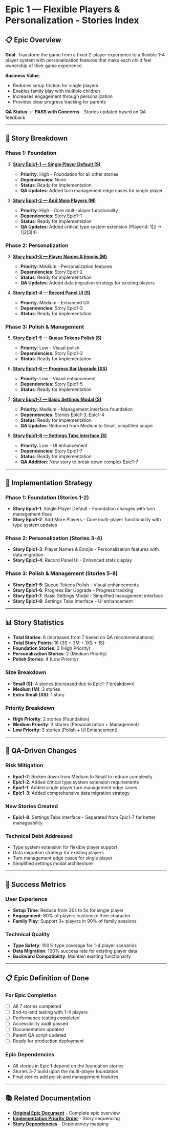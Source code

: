 # Epic 1 — Flexible Players & Personalization - Stories Index

## 📋 Epic Overview

**Goal**: Transform the game from a fixed 2-player experience to a flexible 1-4 player system with personalization features that make each child feel ownership of their game experience.

**Business Value**: 
- Reduces setup friction for single players
- Enables family play with multiple children
- Increases engagement through personalization
- Provides clear progress tracking for parents

**QA Status**: ✅ **PASS with Concerns** - Stories updated based on QA feedback

---

## 🎯 Story Breakdown

### Phase 1: Foundation
1. **[Story Epic1-1 — Single Player Default (S)](01-single-player-default.md)**
   - **Priority**: High - Foundation for all other stories
   - **Dependencies**: None
   - **Status**: Ready for implementation
   - **QA Updates**: Added turn management edge cases for single player

2. **[Story Epic1-2 — Add More Players (M)](02-add-more-players.md)**
   - **Priority**: High - Core multi-player functionality
   - **Dependencies**: Story Epic1-1
   - **Status**: Ready for implementation
   - **QA Updates**: Added critical type system extension (PlayerId: 1|2 → 1|2|3|4)

### Phase 2: Personalization
3. **[Story Epic1-3 — Player Names & Emojis (M)](03-player-names-emojis.md)**
   - **Priority**: Medium - Personalization features
   - **Dependencies**: Story Epic1-2
   - **Status**: Ready for implementation
   - **QA Updates**: Added data migration strategy for existing players

4. **[Story Epic1-4 — Record Panel UI (S)](04-record-panel-ui.md)**
   - **Priority**: Medium - Enhanced UX
   - **Dependencies**: Story Epic1-3
   - **Status**: Ready for implementation

### Phase 3: Polish & Management
5. **[Story Epic1-5 — Queue Tokens Polish (S)](05-queue-tokens-polish.md)**
   - **Priority**: Low - Visual polish
   - **Dependencies**: Story Epic1-3
   - **Status**: Ready for implementation

6. **[Story Epic1-6 — Progress Bar Upgrade (XS)](06-progress-bar-upgrade.md)**
   - **Priority**: Low - Visual enhancement
   - **Dependencies**: Story Epic1-5
   - **Status**: Ready for implementation

7. **[Story Epic1-7 — Basic Settings Modal (S)](07-parent-settings-modal.md)**
   - **Priority**: Medium - Management interface foundation
   - **Dependencies**: Stories Epic1-3, Epic1-4
   - **Status**: Ready for implementation
   - **QA Updates**: Reduced from Medium to Small, simplified scope

8. **[Story Epic1-8 — Settings Tabs Interface (S)](08-settings-tabs-interface.md)**
   - **Priority**: Low - UI enhancement
   - **Dependencies**: Story Epic1-7
   - **Status**: Ready for implementation
   - **QA Addition**: New story to break down complex Epic1-7

---

## 🚀 Implementation Strategy

### Phase 1: Foundation (Stories 1-2)
- **Story Epic1-1**: Single Player Default - Foundation changes with turn management fixes
- **Story Epic1-2**: Add More Players - Core multi-player functionality with type system updates

### Phase 2: Personalization (Stories 3-4)
- **Story Epic1-3**: Player Names & Emojis - Personalization features with data migration
- **Story Epic1-4**: Record Panel UI - Enhanced stats display

### Phase 3: Polish & Management (Stories 5-8)
- **Story Epic1-5**: Queue Tokens Polish - Visual enhancements
- **Story Epic1-6**: Progress Bar Upgrade - Progress tracking
- **Story Epic1-7**: Basic Settings Modal - Simplified management interface
- **Story Epic1-8**: Settings Tabs Interface - UI enhancement

---

## 📊 Story Statistics

- **Total Stories**: 8 (increased from 7 based on QA recommendations)
- **Total Story Points**: 16 (3S + 3M + 1XS + 1S)
- **Foundation Stories**: 2 (High Priority)
- **Personalization Stories**: 2 (Medium Priority)
- **Polish Stories**: 4 (Low Priority)

### Size Breakdown
- **Small (S)**: 4 stories (increased due to Epic1-7 breakdown)
- **Medium (M)**: 3 stories
- **Extra Small (XS)**: 1 story

### Priority Breakdown
- **High Priority**: 2 stories (Foundation)
- **Medium Priority**: 3 stories (Personalization + Management)
- **Low Priority**: 3 stories (Polish + UI Enhancement)

---

## 🔧 QA-Driven Changes

### Risk Mitigation
- **Epic1-7**: Broken down from Medium to Small to reduce complexity
- **Epic1-2**: Added critical type system extension requirements
- **Epic1-1**: Added single player turn management edge cases
- **Epic1-3**: Added comprehensive data migration strategy

### New Stories Created
- **Epic1-8**: Settings Tabs Interface - Separated from Epic1-7 for better manageability

### Technical Debt Addressed
- Type system extension for flexible player support
- Data migration strategy for existing players
- Turn management edge cases for single player
- Simplified settings modal architecture

---

## 🎯 Success Metrics

### User Experience
- **Setup Time**: Reduce from 30s to 5s for single player
- **Engagement**: 80% of players customize their character
- **Family Play**: Support 3+ players in 90% of family sessions

### Technical Quality
- **Type Safety**: 100% type coverage for 1-4 player scenarios
- **Data Migration**: 100% success rate for existing player data
- **Backward Compatibility**: Maintain existing functionality

---

## 📋 Epic Definition of Done

### For Epic Completion
- [ ] All 7 stories completed
- [ ] End-to-end testing with 1-4 players
- [ ] Performance testing completed
- [ ] Accessibility audit passed
- [ ] Documentation updated
- [ ] Parent QA script updated
- [ ] Ready for production deployment

### Epic Dependencies
- All stories in Epic 1 depend on the foundation stories
- Stories 3-7 build upon the multi-player foundation
- Final stories add polish and management features

---

## 📚 Related Documentation

- **[Original Epic Document](../epic-1-flexible-players-personalization.md)** - Complete epic overview
- **[Implementation Priority Order](implementation-priority-order.md)** - Story sequencing
- **[Story Dependencies](story-dependencies.md)** - Dependency mapping
